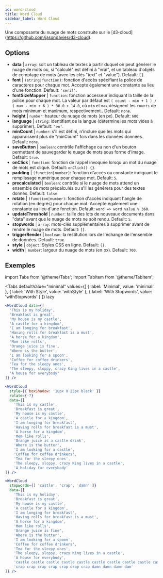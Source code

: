 ```yaml
---
id: word-cloud 
title: Word Cloud
sidebar_label: Word Cloud
---
```


Une composante du nuage de mots construite sur le [d3-cloud] (https://github.com/jasondavies/d3-cloud).

## Options

* __data__ | `array`: soit un tableau de textes à partir duquel on peut générer le nuage de mots ou, si "calculé" est défini à "vrai", et un tableau d'objets de comptage de mots (avec les clés "text" et "value"). Default: `[]`.
* __font__ | `(string|function)`: fonction d'accès spécifiant la police de caractères pour chaque mot. Accepte également une constante au lieu d'une fonction. Default: `'serif'`.
* __fontSizeMapper__ | `function`: fonction accesseur indiquant la taille de la police pour chaque mot. La valeur par défaut est `( count - min + 1 ) / ( max - min + 6 ) * 30.0 + 14.0`, où `min` et `max` désignent les `counts` de mots minimum et maximum, respectivement.. Default: `none`.
* __height__ | `number`: hauteur du nuage de mots (en px). Default: `600`.
* __language__ | `string`: identifiant de la langue (détermine les mots vides à supprimer). Default: `'en'`.
* __minCount__ | `number`: s'il est défini, n'inclure que les mots qui apparaissent plus de "minCount" fois dans les données données. Default: `none`.
* __saveButton__ | `boolean`: contrôle l'affichage ou non d'un bouton permettant de sauvegarder le nuage de mots sous forme d'image. Default: `true`.
* __onClick__ | `function`: fonction de rappel invoquée lorsqu'un mot du nuage de mots est cliqué. Default: `onClick() {}`.
* __padding__ | `(function|number)`: fonction d'accès ou constante indiquant le remplissage numérique pour chaque mot. Default: `5`.
* __precalculated__ | `boolean`: contrôle si le nuage de mots attend un ensemble de mots précalculés ou s'il les générera pour des textes donnés. Default: `false`.
* __rotate__ | `(function|number)`: fonction d'accès indiquant l'angle de rotation (en degrés) pour chaque mot. Accepte également une constante au lieu d'une fonction. Default: `word => word.value % 360`.
* __updateThreshold__ | `number`: taille des lots de nouveaux documents dans "data" avant que le nuage de mots ne soit rendu. Default: `5`.
* __stopwords__ | `array`: mots-clés supplémentaires à supprimer avant de rendre le nuage de mots. Default: `[]`.
* __triggerRender__ | `boolean`: la restitution lors de l'échange de l'ensemble de données. Default: `true`.
* __style__ | `object`: Styles CSS en ligne. Default: `{}`.
* __width__ | `number`: largeur du nuage de mots (en px). Default: `700`.


## Exemples

import Tabs from '@theme/Tabs';
import TabItem from '@theme/TabItem';

<Tabs
    defaultValue="minimal"
    values={[
        { label: 'Minimal', value: 'minimal' },
        { label: 'With Style', value: 'withStyle' },
        { label: 'With Stopwords', value: 'withStopwords' }
    ]}
    lazy
>

<TabItem value="minimal">

```jsx live
<WordCloud data={[
  'This is my holiday', 
  'Breakfast is great', 
  'My house is my castle', 
  'A castle for a kingdom', 
  'I am longing for breakfast',
  'Having rolls for breakfast is a must',
  'A horse for a kingdom',
  'Mom like rolls',
  'Orange juice is fine',
  'Where is the butter',
  'I am looking for a spoon',
  'Coffee for coffee drinkers',
  'Tea for the sleepy ones',
  'The sleepy, sloppy, crazy King lives in a castle',
  'A house for everybody'
]} />
```
</TabItem>

<TabItem value="withStyle">

```jsx live
<WordCloud 
  style={{ boxShadow: '10px 0 25px black' }}
  rotate={-7}
  data={[
    'This is my castle', 
    'Breakfast is great', 
    'My house is my castle', 
    'A castle for a kingdom', 
    'I am longing for breakfast',
    'Having rolls for breakfast is a must',
    'A horse for a kingdom',
    'Mom like rolls',
    'Orange juice is a castle drink',
    'Where is the butter',
    'I am looking for a castle',
    'Coffee for coffee drinkers',
    'Tea for the sleepy ones',
    'The sleepy, sloppy, crazy King lives in a castle',
    'A holiday for everybody'
]} />
```
</TabItem>

<TabItem value="withStopwords">

```jsx live
<WordCloud 
  stopwords={[ 'castle', 'crap', 'damn' ]}
  data={[
    'This is my holiday', 
    'Breakfast is great', 
    'My house is my castle', 
    'A castle for a kingdom', 
    'I am longing for breakfast',
    'Having rolls for breakfast is a must',
    'A horse for a kingdom',
    'Mom like rolls',
    'Orange juice is fine',
    'Where is the butter',
    'I am looking for a spoon',
    'Coffee for coffee drinkers',
    'Tea for the sleepy ones',
    'The sleepy, sloppy, crazy King lives in a castle',
    'A house for everybody',
    'castle castle castle castle castle castle castle castle castle castle',
    'crap crap crap crap crap crap crap damn damn damn dam'
]} />
```

</TabItem>

</Tabs>
